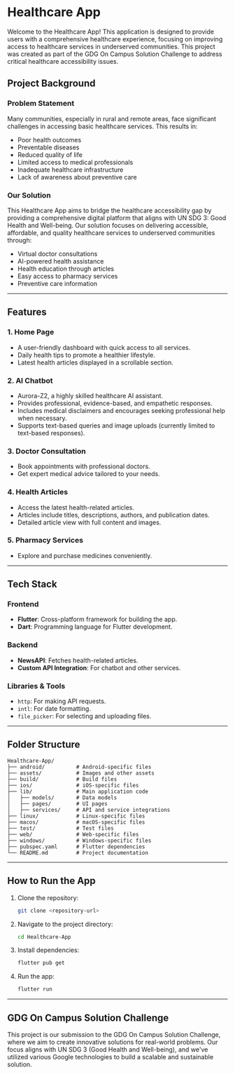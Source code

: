 # Healthcare App

Welcome to the Healthcare App! This application is designed to provide users with a comprehensive healthcare experience, focusing on improving access to healthcare services in underserved communities. This project was created as part of the GDG On Campus Solution Challenge to address critical healthcare accessibility issues.

## Project Background

### Problem Statement

Many communities, especially in rural and remote areas, face significant challenges in accessing basic healthcare services. This results in:

- Poor health outcomes
- Preventable diseases
- Reduced quality of life
- Limited access to medical professionals
- Inadequate healthcare infrastructure
- Lack of awareness about preventive care

### Our Solution

This Healthcare App aims to bridge the healthcare accessibility gap by providing a comprehensive digital platform that aligns with UN SDG 3: Good Health and Well-being. Our solution focuses on delivering accessible, affordable, and quality healthcare services to underserved communities through:

- Virtual doctor consultations
- AI-powered health assistance
- Health education through articles
- Easy access to pharmacy services
- Preventive care information

---

## Features

### 1. **Home Page**

- A user-friendly dashboard with quick access to all services.
- Daily health tips to promote a healthier lifestyle.
- Latest health articles displayed in a scrollable section.

### 2. **AI Chatbot**

- Aurora-Z2, a highly skilled healthcare AI assistant.
- Provides professional, evidence-based, and empathetic responses.
- Includes medical disclaimers and encourages seeking professional help when necessary.
- Supports text-based queries and image uploads (currently limited to text-based responses).

### 3. **Doctor Consultation**

- Book appointments with professional doctors.
- Get expert medical advice tailored to your needs.

### 4. **Health Articles**

- Access the latest health-related articles.
- Articles include titles, descriptions, authors, and publication dates.
- Detailed article view with full content and images.

### 5. **Pharmacy Services**

- Explore and purchase medicines conveniently.

---

## Tech Stack

### **Frontend**

- **Flutter**: Cross-platform framework for building the app.
- **Dart**: Programming language for Flutter development.

### **Backend**

- **NewsAPI**: Fetches health-related articles.
- **Custom API Integration**: For chatbot and other services.

### **Libraries & Tools**

- `http`: For making API requests.
- `intl`: For date formatting.
- `file_picker`: For selecting and uploading files.

---

## Folder Structure

```
Healthcare-App/
├── android/          # Android-specific files
├── assets/           # Images and other assets
├── build/            # Build files
├── ios/              # iOS-specific files
├── lib/              # Main application code
│   ├── models/       # Data models
│   ├── pages/        # UI pages
│   ├── services/     # API and service integrations
├── linux/            # Linux-specific files
├── macos/            # macOS-specific files
├── test/             # Test files
├── web/              # Web-specific files
├── windows/          # Windows-specific files
├── pubspec.yaml      # Flutter dependencies
└── README.md         # Project documentation
```

---

## How to Run the App

1. Clone the repository:

   ```bash
   git clone <repository-url>
   ```

2. Navigate to the project directory:

   ```bash
   cd Healthcare-App
   ```

3. Install dependencies:

   ```bash
   flutter pub get
   ```

4. Run the app:
   ```bash
   flutter run
   ```

---

## GDG On Campus Solution Challenge

This project is our submission to the GDG On Campus Solution Challenge, where we aim to create innovative solutions for real-world problems. Our focus aligns with UN SDG 3 (Good Health and Well-being), and we've utilized various Google technologies to build a scalable and sustainable solution.

